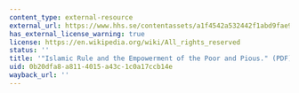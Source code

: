 ```yaml
---
content_type: external-resource
external_url: https://www.hhs.se/contentassets/a1f4542a532442f1abd9fae963fb69d9/2013-islamic-rule-and-the-empowerment-of-the-poor-and-pious.pdf
has_external_license_warning: true
license: https://en.wikipedia.org/wiki/All_rights_reserved
status: ''
title: '"Islamic Rule and the Empowerment of the Poor and Pious." (PDF)'
uid: 0b20dfa8-a811-4015-a43c-1c0a17ccb14e
wayback_url: ''
---
```

